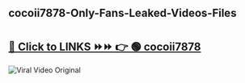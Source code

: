 
 ## cocoii7878-Only-Fans-Leaked-Videos-Files

# <h2><a href="https://mediaupload.pro?cocoii7878">🔗 Click to LINKS ⏩⏩ 👉 🟢 cocoii7878 </a></h2>

<a href="https://mediaupload.pro?cocoii7878" rel="nofollow" data-target="animated-image.originalLink"><img src="https://i.ibb.co.com/xMMVF88/686577567.gif" alt="Viral Video Original" style="max-width: 100%; display: inline-block;" data-target="animated-image.originalImage"></a>